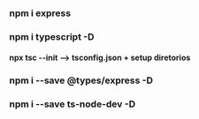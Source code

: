 ### npm i express

### npm i typescript -D

#### npx tsc --init --> tsconfig.json + setup diretorios

### npm i --save @types/express -D

### npm i --save ts-node-dev -D
